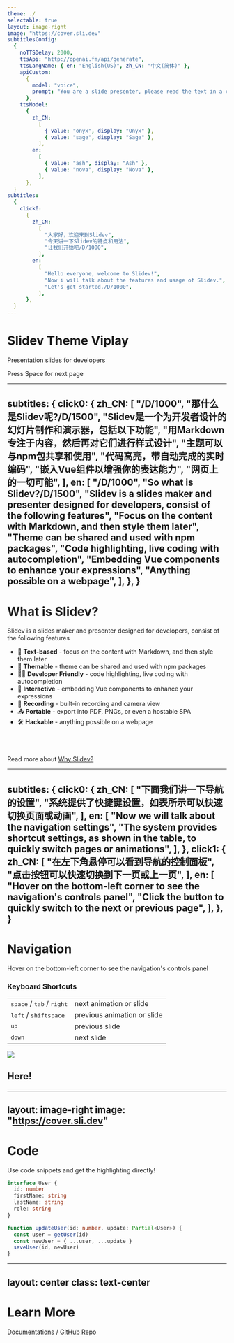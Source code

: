 ```yaml
---
theme: ./
selectable: true
layout: image-right
image: "https://cover.sli.dev"
subtitlesConfig:
  {
    noTTSDelay: 2000,
    ttsApi: "http://openai.fm/api/generate",
    ttsLangName: { en: "English(US)", zh_CN: "中文(简体)" },
    apiCustom:
      {
        model: "voice",
        prompt: "You are a slide presenter, please read the text in a clear manner",
      },
    ttsModel:
      {
        zh_CN:
          [
            { value: "onyx", display: "Onyx" },
            { value: "sage", display: "Sage" },
          ],
        en:
          [
            { value: "ash", display: "Ash" },
            { value: "nova", display: "Nova" },
          ],
      },
  }
subtitles:
  {
    click0:
      {
        zh_CN:
          [
            "大家好，欢迎来到Slidev",
            "今天讲一下Slidev的特点和用法",
            "让我们开始吧/D/1000",
          ],
        en:
          [
            "Hello everyone, welcome to Slidev!",
            "Now i will talk about the features and usage of Slidev.",
            "Let's get started./D/1000",
          ],
      },
  }
---
```


# Slidev Theme Viplay

Presentation slides for developers

<div class="pt-12">
  <span @click="$slidev.nav.next" class="px-2 p-1 rounded cursor-pointer hover:bg-white hover:bg-opacity-10">
    Press Space for next page <carbon:arrow-right class="inline"/>
  </span>
</div>

---
subtitles:
  {
    click0:
      {
        zh_CN:
          [
            "/D/1000",
            "那什么是Slidev呢?/D/1500",
            "Slidev是一个为开发者设计的幻灯片制作和演示器，包括以下功能",
            "用Markdown专注于内容，然后再对它们进行样式设计",
            "主题可以与npm包共享和使用",
            "代码高亮，带自动完成的实时编码",
            "嵌入Vue组件以增强你的表达能力",
            "网页上的一切可能",
          ],
        en:
          [
            "/D/1000",
            "So what is Slidev?/D/1500",
            "Slidev is a slides maker and presenter designed for developers, consist of the following features",
            "Focus on the content with Markdown, and then style them later",
            "Theme can be shared and used with npm packages",
            "Code highlighting, live coding with autocompletion",
            "Embedding Vue components to enhance your expressions",
            "Anything possible on a webpage",
          ],
      },
  }
---

# What is Slidev?

Slidev is a slides maker and presenter designed for developers, consist of the following features

- 📝 **Text-based** - focus on the content with Markdown, and then style them later
- 🎨 **Themable** - theme can be shared and used with npm packages
- 🧑‍💻 **Developer Friendly** - code highlighting, live coding with autocompletion
- 🤹 **Interactive** - embedding Vue components to enhance your expressions
- 🎥 **Recording** - built-in recording and camera view
- 📤 **Portable** - export into PDF, PNGs, or even a hostable SPA
- 🛠 **Hackable** - anything possible on a webpage

<br>
<br>

Read more about [Why Slidev?](https://sli.dev/guide/why)

---
subtitles:
  {
    click0:
      {
        zh_CN:
          [
            "下面我们讲一下导航的设置",
            "系统提供了快捷键设置，如表所示可以快速切换页面或动画",
          ],
        en:
          [
            "Now we will talk about the navigation settings",
            "The system provides shortcut settings, as shown in the table, to quickly switch pages or animations",
          ],
      },
    click1:
      {
        zh_CN:
          [
            "在左下角悬停可以看到导航的控制面板",
            "点击按钮可以快速切换到下一页或上一页",
          ],
        en:
          [
            "Hover on the bottom-left corner to see the navigation's controls panel",
            "Click the button to quickly switch to the next or previous page",
          ],
      },
  }
---

# Navigation

Hover on the bottom-left corner to see the navigation's controls panel

### Keyboard Shortcuts

|                                                      |                             |
| ---------------------------------------------------- | --------------------------- |
| <kbd>space</kbd> / <kbd>tab</kbd> / <kbd>right</kbd> | next animation or slide     |
| <kbd>left</kbd> / <kbd>shift</kbd><kbd>space</kbd>   | previous animation or slide |
| <kbd>up</kbd>                                        | previous slide              |
| <kbd>down</kbd>                                      | next slide                  |

<img
  v-click
  class="absolute -bottom-9 -left-7 w-80 opacity-50"
  src="https://sli.dev/assets/arrow-bottom-left.svg"
/>

## <p v-after class="absolute bottom-23 left-45 opacity-30 transform -rotate-10">Here!</p>

---
layout: image-right
image: "https://cover.sli.dev"
---

# Code

Use code snippets and get the highlighting directly!

```ts
interface User {
  id: number
  firstName: string
  lastName: string
  role: string
}

function updateUser(id: number, update: Partial<User>) {
  const user = getUser(id)
  const newUser = { ...user, ...update }
  saveUser(id, newUser)
}
```

---
layout: center
class: text-center
---

# Learn More

[Documentations](https://sli.dev) / [GitHub Repo](https://github.com/slidevjs/slidev)
